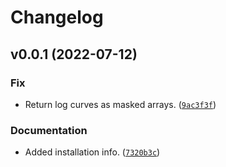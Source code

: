 # Changelog

<!--next-version-placeholder-->

## v0.0.1 (2022-07-12)
### Fix
* Return log curves as masked arrays. ([`9ac3f3f`](https://github.com/RoxarAPI/roxar_proxy/commit/9ac3f3f69d299d6676fdeadd128621c92b5fad5e))

### Documentation
* Added installation info. ([`7320b3c`](https://github.com/RoxarAPI/roxar_proxy/commit/7320b3caeeaab14999d0b4d67bd0d4b0b2d92f73))
